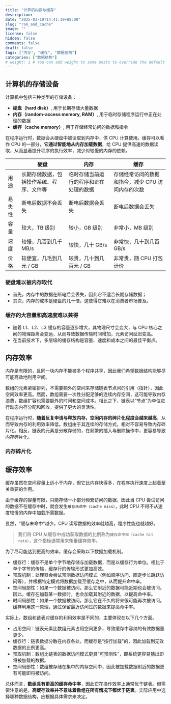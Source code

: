 ```yaml
---
title: "计算机内存与缓存"
description:
date: "2025-03-19T14:41:19+08:00"
slug: "ram_and_cache"
image: ""
license: false
hidden: false
comments: false
draft: false
tags: ["内存", "缓存", "数据结构"]
categories: ["数据结构"]
# weight: 1 # You can add weight to some posts to override the default sorting (date descending)
---
```


## 计算机的存储设备

计算机中包括三种类型的存储设备：

- **硬盘（hard disk）**, 用于长期存储大量数据
- **内存（random-access memory, RAM）**, 用于临时存储程序运行中正在处理的数据
- **缓存（cache memory）**, 用于存储经常访问的数据和指令

在程序运行时，数据会从硬盘中被读取到内存中，供 CPU 计算使用。缓存可以看作 CPU 的一部分，**它通过智能地从内存加载数据**，给 CPU 提供高速的数据读取，从而显著提升程序的执行效率，减少对较慢的内存的依赖。

|       |硬盘 | 内存 | 缓存|
| --    | --- | --- | --- |
|用途   | 长期存储数据，包括操作系统、程序、文件等 |临时存储当前运行的程序和正在处理的数据 |存储经常访问的数据和指令，减少 CPU 访问内存的次数|
|易失性 | 断电后数据不会丢失| 断电后数据会丢失 |断电后数据会丢失|
|容量   | 较大，TB 级别 |较小，GB 级别 |非常小，MB 级别|
|速度   | 较慢，几百到几千 MB/s |较快，几十 GB/s |非常快，几十到几百 GB/s|
|价格   | 较便宜，几毛到几元 / GB |较贵，几十到几百元 / GB |非常贵，随 CPU 打包计价|

### 硬盘难以被内存取代

- 首先，内存中的数据在断电后会丢失，因此它不适合长期存储数据；
- 其次，内存的成本是硬盘的几十倍，这使得它难以在消费者市场普及。

### 缓存的大容量和高速度难以兼得

- 随着 L1、L2、L3 缓存的容量逐步增大，其物理尺寸会变大，与 CPU 核心之间的物理距离会变远，从而导致数据传输时间增加，元素访问延迟变高。
- 在当前技术下，多层级的缓存结构是容量、速度和成本之间的最佳平衡点。

## 内存效率

内存是有限的，且同一块内存不能被多个程序共享，因此我们希望数据结构能够尽可能高效地利用空间。

数组的元素紧密排列，不需要额外的空间来存储链表节点间的引用（指针），因此空间效率更高。然而，数组需要一次性分配足够的连续内存空间，这可能导致内存浪费，数组扩容也需要额外的时间和空间成本。相比之下，链表以“节点”为单位进行动态内存分配和回收，提供了更大的灵活性。

在程序运行时，**随着反复申请与释放内存，空闲内存的碎片化程度会越来越高**，从而导致内存的利用效率降低。数组由于其连续的存储方式，相对不容易导致内存碎片化。相反，链表的元素是分散存储的，在频繁的插入与删除操作中，更容易导致内存碎片化。

### 内存碎片化

## 缓存效率

缓存虽然在空间容量上远小于内存，但它比内存快得多，在程序执行速度上起着至关重要的作用。

由于缓存的容量有限，只能存储一小部分频繁访问的数据，因此当 CPU 尝试访问的数据不在缓存中时，就会发生`缓存未命中（cache miss）`，此时 CPU 不得不从速度较慢的内存中加载所需数据。

显然，“缓存未命中”越少，CPU 读写数据的效率就越高，程序性能也就越好。

> 我们将 CPU 从缓存中成功获取数据的比例称为`缓存命中率（cache hit rate）`，这个指标通常用来衡量缓存效率。

为了尽可能达到更高的效率，缓存会采取以下数据加载机制。

- 缓存行：缓存不是单个字节地存储与加载数据，而是以缓存行为单位。相比于单个字节的传输，缓存行的传输形式更加高效。
- 预取机制：处理器会尝试预测数据访问模式（例如顺序访问、固定步长跳跃访问等），并根据特定模式将数据加载至缓存之中，从而提升命中率。
- 空间局部性：如果一个数据被访问，那么它附近的数据可能近期也会被访问。因此，缓存在加载某一数据时，也会加载其附近的数据，以提高命中率。
- 时间局部性：如果一个数据被访问，那么它在不久的将来很可能再次被访问。缓存利用这一原理，通过保留最近访问过的数据来提高命中率。

实际上，数组和链表对缓存的利用效率是不同的，主要体现在以下几个方面。

- 占用空间：链表元素比数组元素占用空间更多，导致缓存中容纳的有效数据量更少。
- 缓存行：链表数据分散在内存各处，而缓存是“按行加载”的，因此加载到无效数据的比例更高。
- 预取机制：数组比链表的数据访问模式更具“可预测性”，即系统更容易猜出即将被加载的数据。
- 空间局部性：数组被存储在集中的内存空间中，因此被加载数据附近的数据更有可能即将被访问。

总体而言，**数组具有更高的缓存命中率**，因此它在操作效率上通常优于链表。但需要注意的是，**高缓存效率并不意味着数组在所有情况下都优于链表**。实际应用中选择哪种数据结构，应根据具体需求来决定。
